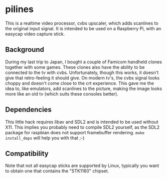 # pilines

This is a realtime video processor, cvbs upscaler, which adds scanlines to the
original input signal. It is intended to be used on a Raspberry Pi, with an
easycap video capture stick.

## Background

During my last trip to Japan, I bought a couple of Famicom handheld clones
together with some games. These clones also have the ability to be connected
to the tv with cvbs. Unfortunately, though this works, it doesn't give that
retro-feeling it should give. On modern tv's, the cvbs signal looks choppy
and doesn't come close to the crt experience. This gave me the idea to, like
emulators, add scanlines to the picture, making the image looks more like an
old tv (which suits these consoles better).

## Dependencies

This little hack requires libav and SDL2 and is intended to be used without X11.
This implies you probably need to compile SDL2 yourself, as the SDL2 package
for raspbian does not support framebuffer rendering. ```make install_deps```
will help you with that ;-)

## Compatibility

Note that not all easycap sticks are supported by Linux, typically you want to
obtain one that contains the "STK1160" chipset.
